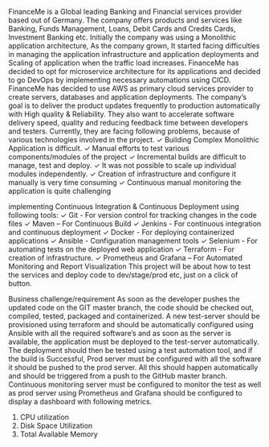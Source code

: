 FinanceMe is a Global leading Banking and Financial services provider based out of Germany. The company offers products and services like Banking, Funds Management, Loans, Debit Cards and Credits Cards, Investment Banking etc. Initially the company was using a Monolithic application architecture, As the company grown, It started facing difficulties in managing the application infrastructure and application deployments and Scaling of application when the traffic load increases.
FinanceMe has decided to opt for microservice architecture for its applications and decided to go DevOps by implementing necessary automations using CICD. FinanceMe has decided to use AWS as primary cloud services provider to create servers, databases and application deployments.
The company’s goal is to deliver the product updates frequently to production automatically with High quality & Reliability. They also want to accelerate software delivery speed, quality and reducing feedback time between developers and testers.
Currently, they are facing following problems, because of various technologies involved in the project.
✓ Building Complex Monolithic Application is difficult.
✓ Manual efforts to test various components/modules of the project
✓ Incremental builds are difficult to manage, test and deploy.
✓ It was not possible to scale up individual modules independently.
✓ Creation of infrastructure and configure it manually is very time consuming
✓ Continuous manual monitoring the application is quite challenging

implementing Continuous Integration & Continuous Deployment using following tools:
✓ Git - For version control for tracking changes in the code files
✓ Maven – For Continuous Build
✓ Jenkins - For continuous integration and continuous deployment
✓ Docker - For deploying containerized applications
✓ Ansible - Configuration management tools
✓ Selenium - For automating tests on the deployed web application
✓ Terraform - For creation of infrastructure.
✓ Prometheus and Grafana – For Automated Monitoring and Report Visualization
This project will be about how to test the services and deploy code to dev/stage/prod etc, just on a click of button.

Business challenge/requirement
As soon as the developer pushes the updated code on the GIT master branch, the code should be checked out, compiled, tested, packaged and containerized. A new test-server should be provisioned using terraform and should be automatically configured using Ansible with all the required software’s and as soon as the server is available, the application must be deployed to the test-server automatically.
The deployment should then be tested using a test automation tool, and if the build is
Successful, Prod server must be configured with all the software it should be pushed to the prod server. All this should happen automatically and should be triggered from a push to the GitHub master branch. Continuous monitoring server must be configured to monitor the test as well as prod server using Prometheus and Grafana should be configured to display a dashboard with following metrics.
1. CPU utilization
2. Disk Space Utilization
3. Total Available Memory
